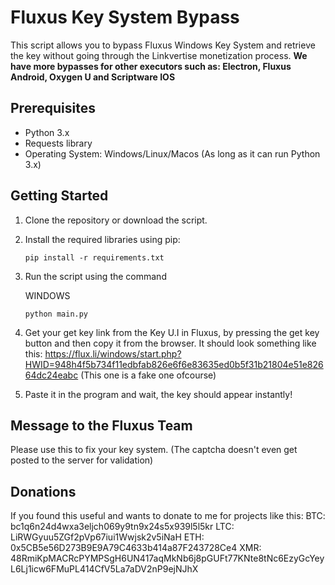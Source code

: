 # Fluxus Key System Bypass

This script allows you to bypass Fluxus Windows Key System and retrieve the key without going through the Linkvertise monetization process.
**We have more bypasses for other executors such as: Electron, Fluxus Android, Oxygen U and Scriptware IOS**

## Prerequisites

- Python 3.x
- Requests library
- Operating System: Windows/Linux/Macos (As long as it can run Python 3.x)

## Getting Started

1. Clone the repository or download the script.

2. Install the required libraries using pip:
   ```shell
   pip install -r requirements.txt
   ```
3. Run the script using the command

   WINDOWS
    ```shell
    python main.py
    ```
    
4. Get your get key link from the Key U.I in Fluxus, by pressing the get key button and then copy it from the browser. It should look something like this: https://flux.li/windows/start.php?HWID=948h4f5b734f11edbfab826e6f6e83635ed0b5f31b21804e51e82664dc24eabc (This one is a fake one ofcourse)
5. Paste it in the program and wait, the key should appear instantly!

## Message to the Fluxus Team

   Please use this to fix your key system. (The captcha doesn't even get posted to the server for validation)

## Donations

   If you found this useful and wants to donate to me for projects like this:
   BTC: bc1q6n24d4wxa3eljch069y9tn9x24s5x939l5l5kr
   LTC: LiRWGyuu5ZGf2pVp67iui1Wwjsk2v5iNaH
   ETH: 0x5CB5e56D273B9E9A79C4633b414a87F243728Ce4
   XMR: 48RmiKpMACRcPYMPSgH6UN417aqMkNb6j8pGUFt77KNte8tNc6EzyGcYeyL6Lj1icw6FMuPL414CfV5La7aDV2nP9ejNJhX
